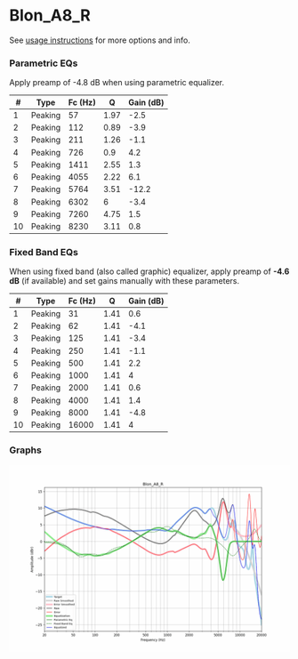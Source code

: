 # Blon_A8_R
See [usage instructions](https://github.com/jaakkopasanen/AutoEq#usage) for more options and info.

### Parametric EQs
Apply preamp of -4.8 dB when using parametric equalizer.

|   # | Type    |   Fc (Hz) |    Q |   Gain (dB) |
|-----|---------|-----------|------|-------------|
|   1 | Peaking |        57 | 1.97 |        -2.5 |
|   2 | Peaking |       112 | 0.89 |        -3.9 |
|   3 | Peaking |       211 | 1.26 |        -1.1 |
|   4 | Peaking |       726 | 0.9  |         4.2 |
|   5 | Peaking |      1411 | 2.55 |         1.3 |
|   6 | Peaking |      4055 | 2.22 |         6.1 |
|   7 | Peaking |      5764 | 3.51 |       -12.2 |
|   8 | Peaking |      6302 | 6    |        -3.4 |
|   9 | Peaking |      7260 | 4.75 |         1.5 |
|  10 | Peaking |      8230 | 3.11 |         0.8 |

### Fixed Band EQs
When using fixed band (also called graphic) equalizer, apply preamp of **-4.6 dB** (if available) and set gains manually with these parameters.

|   # | Type    |   Fc (Hz) |    Q |   Gain (dB) |
|-----|---------|-----------|------|-------------|
|   1 | Peaking |        31 | 1.41 |         0.6 |
|   2 | Peaking |        62 | 1.41 |        -4.1 |
|   3 | Peaking |       125 | 1.41 |        -3.4 |
|   4 | Peaking |       250 | 1.41 |        -1.1 |
|   5 | Peaking |       500 | 1.41 |         2.2 |
|   6 | Peaking |      1000 | 1.41 |         4   |
|   7 | Peaking |      2000 | 1.41 |         0.6 |
|   8 | Peaking |      4000 | 1.41 |         1.4 |
|   9 | Peaking |      8000 | 1.41 |        -4.8 |
|  10 | Peaking |     16000 | 1.41 |         4   |

### Graphs
![](./Blon_A8_R.png)
